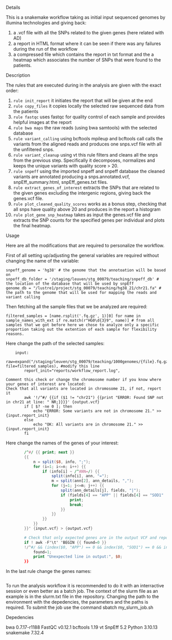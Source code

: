 Details

This is a snakemake workflow taking as initial input sequenced genomes by illumina technologies and giving back:
1) a .vcf file with all the SNPs related to the given genes (here related with AD)
2) a report in HTML format where it can be seen if there was any failures during the run of the workflow
3) a compressed file which contains the report in txt format and the a heatmap which associates the number of SNPs that were found to the patients.

Description

The rules that are executed during in the analysis are given with the exact order:
1) ```rule init_report``` it initiates the report that will be given at the end
2) ```rule copy_files``` it copies locally the selected raw sequenced data from the patients
3) ```rule fastqc``` uses fastqc for quality control of each sample and provides helpful images at the report
4) ```rule bwa maps``` the raw reads (using bwa samtools) with the selected database
5) ```rule variant_calling``` using bcftools mpileup and bcftools call calls the variants from the aligned reads and produces one snps.vcf file with all the unfiltered snps.
6) ```rule variant_cleanup``` using vt this rule filters and cleans all the snps from the previous step. Specifically it decomposes, normalizes and keeps the unique variants with quality score > 20.
7) ```rule snpeff``` using the imported snpeff and snpeff database the cleaned variants are annotated producing a snps.annotated.vcf, snpEff_summary.html, snpEff_genes.txt files.
8) ```rule extract_genes_of_interest``` extracts the SNPs that are related to the given genes excluding the intergenic regions, giving back the genes.vcf file.
9) ```rule plot_cleaned_quality_scores``` works as a bonus step, checking that all snps have quality above 20 and produces in the report a histogram
10) ```rule plot_gene_snp_heatmap``` takes as input the genes.vcf file and extracts the SNP counts for the specified genes per individual and plots the final heatmap.

Usage


Here are all the modifications that are required to personalize the workflow.

First of all setting up/adjusting the general variables are required without changing the name of the variable:
```snpeff_jar = "/lustre1/project/stg_00079/teaching/I0U19a_conda_2024/share/snpeff-5.2-0/snpEff.jar" # the path to snpEff
snpeff_genome = 'hg38' # the genome that the annotoation will be based on
snpeff_db_folder = '/staging/leuven/stg_00079/teaching/snpeff_db' # the location of the database that will be used by snpEff
genome_db = "/lustre1/project/stg_00079/teaching/hg38_21/chr21.fa" # the path to the genome that will be used for mapping the reads and variant calling
```
Then fetching all the sample files that we be analyzed are required:
```sample_names_with_ext, = glob_wildcards("/staging/leuven/stg_00079/teaching/1000genomes/{sample}.fq.gz")  # here we get all the raw samples that are located to a specific directory
filtered_samples = [name.rsplit('.fq.gz', 1)[0] for name in sample_names_with_ext if re.match(r"HG0\d{3}9", name)] # from all samples that we got before here we chose to analyze only a specific proportion taking out the extention of each sample for flexibility reasons.
```
Here change the path of the selected samples:
```rule copy_files:
    input:
        raw=expand("/staging/leuven/stg_00079/teaching/1000genomes/{file}.fq.gz", file=filtered_samples), #modify this line
        report_init="reports/workflow_report.log",

Comment this check or change the chromosome number if you know where your genes of interest are located:
Check that all variants are located in chromosome 21, if not, report it
        awk '!/^#/ {{if ($1 != "chr21") {{print "ERROR: Found SNP not in chr21 at line: " NR;}}}}' {output.vcf}
        if [ $? -ne 0 ]; then
            echo "ERROR: Some variants are not in chromosome 21." >> {input.report_init}
        else
            echo "OK: All variants are in chromosome 21." >> {input.report_init}
        fi
```
Here change the names of the genes of your interest:
```awk 'BEGIN {{ FS=OFS="\t" }} 
        /^#/ {{ print; next }} 
        {{ 
            n = split($8, info, ";"); 
            for (i=1; i<=n; i++) {{ 
                if (info[i] ~ /^ANN=/) {{ 
                    split(info[i], ann, "="); 
                    m = split(ann[2], ann_details, ","); 
                    for (j=1; j<=m; j++) {{ 
                        split(ann_details[j], fields, "|"); 
                        if (fields[4] == "APP" || fields[4] == "SOD1" || fields[4] == "DYRK1A") {{  #modify here
                            print; 
                            break; 
                        }}
                    }}
                }} 
            }}
        }}' {input.vcf} > {output.vcf}

        # Check that only expected genes are in the output VCF and report
        if ! awk -F'\t' 'BEGIN {{ found=0 }} 
        !/^#/ && (index($0, "APP") == 0 && index($0, "SOD1") == 0 && index($0, "DYRK1A") == 0) {{ #modify here
            found=1; 
            print "Unexpected line in output:", $0;  
        }}
```
In the last rule change the genes names:
```genes_of_interest = {'APP', 'SOD1', 'DYRK1A'}
```
To run the analysis workflow it is recommended to do it with an interractive session or even better as a batch job. The context of the slurm file as an example is in the slurm.txt file in the repository.
Changing the path to the environment with the depedencies, the parameters and the paths is required.
To submit the job use the command sbatch my_slurm_job.sh

Depedencies

bwa 0.7.17-r1188
FastQC v0.12.1
bcftools 1.19
vt
SnpEff 5.2
Python 3.10.13
snakemake 7.32.4
